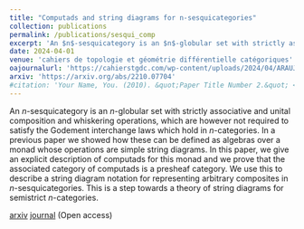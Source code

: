 ```yaml
---
title: "Computads and string diagrams for n-sesquicategories"
collection: publications
permalink: /publications/sesqui_comp
excerpt: 'An $n$-sesquicategory is an $n$-globular set with strictly associative and unital composition and whiskering operations, which are however not required to satisfy the Godement interchange laws which hold in $n$-categories. In a previous [paper](https://arxiv.org/abs/2202.09293) we showed how these can be defined as algebras over a monad whose operations are simple string diagrams. In this paper, we give an explicit description of computads for this monad and we prove that the associated category of computads is a presheaf category. We use this to describe a string diagram notation for representing arbitrary composites in $n$-sesquicategories. This is a step towards a theory of string diagrams for semistrict $n$-categories.'
date: 2024-04-01
venue: 'cahiers de topologie et géométrie différentielle catégoriques'
oajournalurl: 'https://cahierstgdc.com/wp-content/uploads/2024/04/ARAUJO-LXV-2.pdf'
arxiv: 'https://arxiv.org/abs/2210.07704'
#citation: 'Your Name, You. (2010). &quot;Paper Title Number 2.&quot; <i>Journal 1</i>. 1(2).'
---
```

An $n$-sesquicategory is an $n$-globular set with strictly associative and unital composition and whiskering operations, which are however not required to satisfy the Godement interchange laws which hold in $n$-categories. In a previous paper we showed how these can be defined as algebras over a monad whose operations are simple string diagrams. In this paper, we give an explicit description of computads for this monad and we prove that the associated category of computads is a presheaf category. We use this to describe a string diagram notation for representing arbitrary composites in $n$-sesquicategories. This is a step towards a theory of string diagrams for semistrict $n$-categories.

[arxiv](https://arxiv.org/abs/2210.07704)
[journal](https://cahierstgdc.com/wp-content/uploads/2024/04/ARAUJO-LXV-2.pdf) (Open access)










